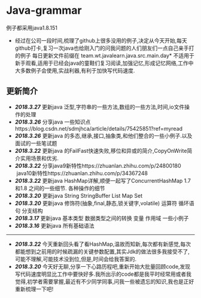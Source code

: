 # Java-grammar
例子都采用java1.8.151
* 经过在公司一段时间,梳理了github上很多没用的例子,决定从今天开始,每天github打卡,复习一次java也给刚入门的问我问题的人们朋友们一点自己亲手打的例子
每日更新文件前缀在 team.wt.javalearn.java.src.main.day* 不适用于新手观看,适用于已经会java的童鞋们复习阅读,加强记忆,形成记忆网络,工作中大多数例子会使用,实战利器,有利于加快写代码速度.
 ## 更新简介 
* **_2018.3.27_** 更新java 泛型,字符串的一些方法,数组的一些方法,时间,io文件操作的处理
* **_2018.3.26_** 分享java 一些知识点https://blog.csdn.net/sdmjhca/article/details/75425851?ref=myread
* **_2018.3.26_** 更新java 的多态,继承,接口,抽象类,和他们整合的一些小例子.以及面试的一些笔试题
* **_2018.3.22_** 更新java 的FailFast快速失败,移位和异或的简介,CopyOnWrite简介实用场景和优劣.
* **_2018.3.22_** 分享java9新特性https://zhuanlan.zhihu.com/p/24800180  java10新特性https://zhuanlan.zhihu.com/p/34367248
* **_2018.3.22_** 更新java HashMap详解,顺便一起写了ConcurrentHashMap 1.7和1.8 之间的一些细节. 各种操作的细节
* **_2018.3.20_** 更新java String StringBuffer List Map Set 
* **_2018.3.20_** 更新java 修饰符(抽象,final,静态,锁关键字,volatile) 运算符 循环语句 分支结构 
* **_2018.3.17_** 更新java 基本类型 数据类型之间的转换 变量 作用域 一些小例子
* **_2018.3.16_** 更新java 所有基础语法
***
* **_2018.3.22_** 今天重新回头看了看HashMap,温故而知新,每次都有新感觉,每次都能想到之前用的时候疏漏的关键参数配置,其实Jdk的做法很多我接受不了,可能不理解,可能技术没到位,但是,时间会给我答案的.
* **_2018.3.20_** 今天好无聊,分享一下心路历程吧,重新开始大批量回顾code,发现写代码速度明显比工作中要快好多.我所出示的code都是我平时经常用或者我觉得,初学者需要掌握,最近有不少同学同事,问我一些被遗忘的知识,我也是正好重新梳理一下吧!

